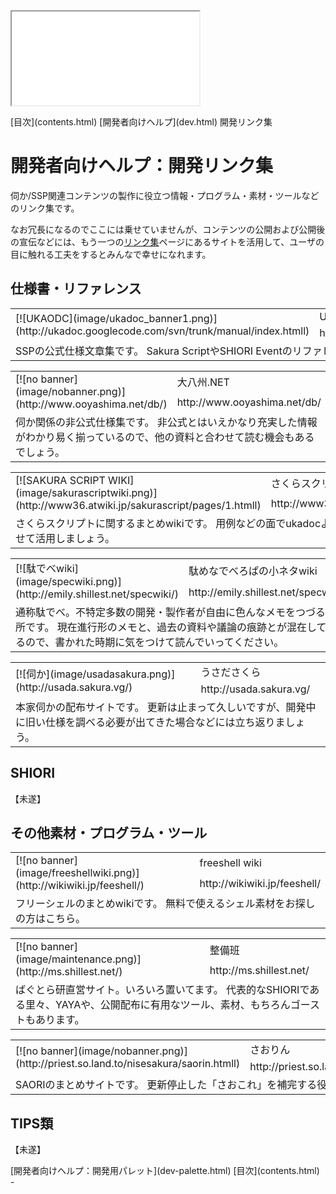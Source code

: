 <?xml version="1.0" encoding="UTF-8"?>
<!DOCTYPE.html PUBLIC "-//W3C//DTD XHTML 1.0 Frameset//EN" "http://www.w3.org/TR/.htmll1/DTD/.html1-frameset.dtd">
<html xmlns="http://www.w3.org/1999/xhtml" lang="ja" xml:lang="ja">
<head>
  <meta http-equiv="content-type" content="text/html; charset=UTF-8" />
  <meta http-equiv="content-style-type" content="text/css" />
  <title>開発者向けヘルプ：開発リンク集</title>
  <link rel="stylesheet" type="text/css" href="about.css" />
</head>
<body>
<div id="sidebar">
	<iframe src="contents.html" name="sidebar">
		フレーム非対応の環境では以下の目次ページからご覧ください。

[目次](contents.html)
	</iframe>
</div>
<div id="text">
<div id="breadcrumb">
	<span class="Upper">[目次](contents.html)</span>
	<span class="Upper">[開発者向けヘルプ](dev.html)</span>
	開発リンク集
</div>
<!-------------------------------------------------------------------------------------------------------------------------------->

# 開発者向けヘルプ：開発リンク集

伺か/SSP関連コンテンツの製作に役立つ情報・プログラム・素材・ツールなどのリンク集です。

なお冗長になるのでここには乗せていませんが、コンテンツの公開および公開後の宣伝などには、もう一つの[リンク集](links.html)ページにあるサイトを活用して、ユーザの目に触れる工夫をするとみんなで幸せになれます。

## 仕様書・リファレンス

<table class="Links">
	<tr>
		<td rowspan="2" class="Banner">[![UKAODC](image/ukadoc_banner1.png)](http://ukadoc.googlecode.com/svn/trunk/manual/index.htmll)</td>
		<td class="Name">UKADOC</td>
	</tr>
	<tr>
		<td class="Url">http://ukadoc.googlecode.com/svn/trunk/manual/index.htmll</td>
	</tr>
	<tr>
		<td colspan="2" class="Intro">SSPの公式仕様文章集です。
Sakura ScriptやSHIORI Eventのリファレンスがあります。</td>
	</tr>
</table>

<table class="Links">
	<tr>
		<td rowspan="2" class="Banner">[![no banner](image/nobanner.png)](http://www.ooyashima.net/db/)</td>
		<td class="Name">大八州.NET</td>
	</tr>
	<tr>
		<td class="Url">http://www.ooyashima.net/db/</td>
	</tr>
	<tr>
		<td colspan="2" class="Intro">伺か関係の非公式仕様集です。
非公式とはいえかなり充実した情報がわかり易く揃っているので、他の資料と合わせて読む機会もあるでしょう。</td>
	</tr>
</table>

<table class="Links">
	<tr>
		<td rowspan="2" class="Banner">[![SAKURA SCRIPT WIKI](image/sakurascriptwiki.png)](http://www36.atwiki.jp/sakurascript/pages/1.htmll)</td>
		<td class="Name">さくらスクリプトwiki</td>
	</tr>
	<tr>
		<td class="Url">http://www36.atwiki.jp/sakurascript/pages/1.htmll</td>
	</tr>
	<tr>
		<td colspan="2" class="Intro">さくらスクリプトに関するまとめwikiです。
用例などの面でukadocより踏み込んだ解説も多々あるので、併せて活用しましょう。</td>
	</tr>
</table>

<table class="Links">
	<tr>
		<td rowspan="2" class="Banner">[![駄でべwiki](image/specwiki.png)](http://emily.shillest.net/specwiki/)</td>
		<td class="Name">駄めなでべろぱの小ネタwiki</td>
	</tr>
	<tr>
		<td class="Url">http://emily.shillest.net/specwiki/</td>
	</tr>
	<tr>
		<td colspan="2" class="Intro">通称駄でべ。不特定多数の開発・製作者が自由に色んなメモをつづる場所です。
現在進行形のメモと、過去の資料や議論の痕跡とが混在しているので、書かれた時期に気をつけて読んでいってください。</td>
	</tr>
</table>

<table class="Links">
	<tr>
		<td rowspan="2" class="Banner">[![伺か](image/usadasakura.png)](http://usada.sakura.vg/)</td>
		<td class="Name">うさださくら</td>
	</tr>
	<tr>
		<td class="Url">http://usada.sakura.vg/</td>
	</tr>
	<tr>
		<td colspan="2" class="Intro">本家伺かの配布サイトです。
更新は止まって久しいですが、開発中に旧い仕様を調べる必要が出てきた場合などには立ち返りましょう。</td>
	</tr>
</table>

## SHIORI

【未遂】

## その他素材・プログラム・ツール

<table class="Links">
	<tr>
		<td rowspan="2" class="Banner">[![no banner](image/freeshellwiki.png)](http://wikiwiki.jp/feeshell/)</td>
		<td class="Name">freeshell wiki</td>
	</tr>
	<tr>
		<td class="Url">http://wikiwiki.jp/feeshell/</td>
	</tr>
	<tr>
		<td colspan="2" class="Intro">フリーシェルのまとめwikiです。
無料で使えるシェル素材をお探しの方はこちら。</td>
	</tr>
</table>

<table class="Links">
	<tr>
		<td rowspan="2" class="Banner">[![no banner](image/maintenance.png)](http://ms.shillest.net/)</td>
		<td class="Name">整備班</td>
	</tr>
	<tr>
		<td class="Url">http://ms.shillest.net/</td>
	</tr>
	<tr>
		<td colspan="2" class="Intro">ばぐとら研直営サイト。いろいろ置いてます。
代表的なSHIORIである里々、YAYAや、公開配布に有用なツール、素材、もちろんゴーストもあります。</td>
	</tr>
</table>

<table class="Links">
	<tr>
		<td rowspan="2" class="Banner">[![no banner](image/nobanner.png)](http://priest.so.land.to/nisesakura/saorin.htmll)</td>
		<td class="Name">さおりん</td>
	</tr>
	<tr>
		<td class="Url">http://priest.so.land.to/nisesakura/saorin.htmll</td>
	</tr>
	<tr>
		<td colspan="2" class="Intro">SAORIのまとめサイトです。
更新停止した「さおこれ」を補完する役割を果たしています。</td>
	</tr>
</table>

## TIPS類

【未遂】
<!-- テンプレート
<table class="Links">
	<tr>
		<td rowspan="2" class="Banner">[![no banner](image/nobanner.png)]()</td>
		<td class="Name"></td>
	</tr>
	<tr>
		<td class="Url"></td>
	</tr>
	<tr>
		<td colspan="2" class="Intro"></td>
	</tr>
</table>

-->
<!-------------------------------------------------------------------------------------------------------------------------------->
<div id="navigation">
	<span class="Prev">[開発者向けヘルプ：開発用パレット](dev-palette.html)</span>
	<span class="Return">[目次](contents.html)</span>
	<span class="Next">-</span>
</div>

</div>
</body>